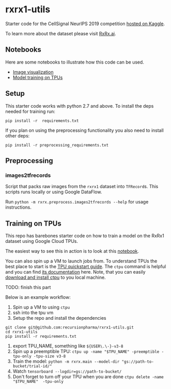 # rxrx1-utils

Starter code for the CellSignal NeurIPS 2019 competition [hosted on Kaggle](https://www.kaggle.com/c/recursion-cellular-image-classification).

To learn more about the dataset please visit [RxRx.ai](http://rxrx.ai).

## Notebooks

Here are some notebooks to illustrate how this code can be used.

 * [Image visualization][vis-notebook]
 * [Model training on TPUs][training-notebook]
 
 [vis-notebook]: https://colab.research.google.com/github/recursionpharma/rxrx1-utils/blob/master/notebooks/visualization.ipynb
 [training-notebook]: https://colab.research.google.com/github/recursionpharma/rxrx1-utils/blob/master/notebooks/training.ipynb
 
## Setup

This starter code works with python 2.7 and above. To install the deps needed for training run:

```
pip install -r  requirements.txt
```

If you plan on using the preprocessing functionality you also need to install other deps:

```
pip install -r preprocessing_requirements.txt
```

## Preprocessing

### images2tfrecords

Script that packs raw images from the `rxrx1` dataset into `TFRecord`s. This scripts runs locally or using Google DataFlow.

Run `python -m rxrx.preprocess.images2tfrecords --help` for usage instructions.

## Training on TPUs

This repo has barebones starter code on how to train a model on the RxRx1 dataset using Google Cloud TPUs.

The easiest way to see this in action is to look at this [notebook][training-notebook].

You can also spin up a VM to launch jobs from. To understand TPUs the best place to start is the [TPU quickstart guide][tpu-quickstart]. The `ctpu` command is helpful and you can find [its documentation][ctpu-docs] here. Note, that you can easily [download and install ctpu][download-ctpu] to you local machine.

[tpu-quickstart]: https://cloud.google.com/tpu/docs/quickstart
[ctpu-docs]: https://cloud.google.com/tpu/docs/ctpu-reference
[download-ctpu]: https://github.com/tensorflow/tpu/tree/master/tools/ctpu#download


TODO: finish this part

Below is an example workflow:

1. Spin up a VM to using `ctpu`
1. ssh into the tpu vm
1. Setup the repo and install the dependencies
```
git clone git@github.com:recursionpharma/rxrx1-utils.git
cd rxrx1-utils
pip install -r requirements.txt
```
1. export TPU_NAME, something like `${USER\.\-}-v3-8`
1. Spin up a preemptible TPU: `ctpu up -name "$TPU_NAME" -preemptible -tpu-only -tpu-size v3-8`
1. Train the model: `python -m rxrx.main --model-dir "gs://path-to-bucket/trial-id/"` 
1. Watch `tensorboard --logdir=gs://path-to-bucket/`
1. Don't forget to turn off your TPU when you are done `ctpu delete -name "$TPU_NAME"  -tpu-only`
